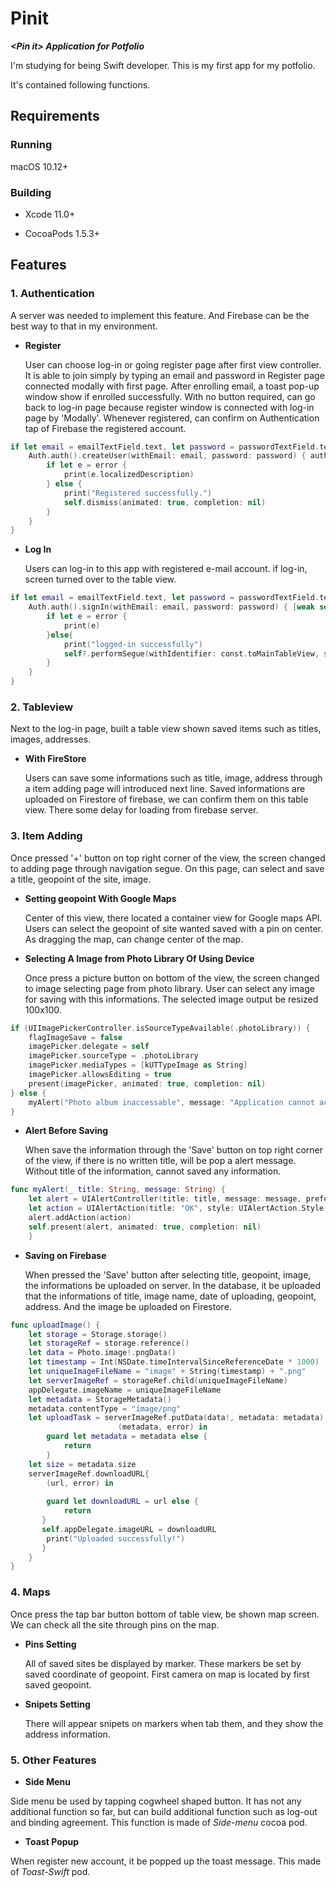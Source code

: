 # Pinit
**_&lt;Pin it> Application for Potfolio_**


I'm studying for being  Swift developer.
This is my first app for my potfolio.

It's contained following functions.

## Requirements

### Running
macOS 10.12+


### Building
- Xcode 11.0+

- CocoaPods 1.5.3+

## Features
### 1. Authentication ###
  A server was needed to implement this feature. And Firebase can be the best way to that in my environment.
  - **Register**
  
    User can choose log-in or going register page after first view controller. It is able to  join simply by typing an email and password in Register page connected modally with first page.
    After enrolling email, a toast pop-up window show if enrolled successfully. With no button required, can go back to log-in page because register window is connected with log-in page by 'Modally'.
    Whenever registered, can confirm on Authentication tap of Firebase the registered account.

```swift
if let email = emailTextField.text, let password = passwordTextField.text {
    Auth.auth().createUser(withEmail: email, password: password) { authResult, error in
        if let e = error {
            print(e.localizedDescription)
        } else {
            print("Registered successfully.")
            self.dismiss(animated: true, completion: nil)
        }
    }
}
```


    
  - **Log In**
  
    Users can log-in to this app with registered e-mail account. if log-in, screen turned over to the table view.
    
```swift
if let email = emailTextField.text, let password = passwordTextField.text{
    Auth.auth().signIn(withEmail: email, password: password) { [weak self] authResult, error in
        if let e = error {
            print(e)
        }else{
            print("logged-in successfully")
            self?.performSegue(withIdentifier: const.toMainTableView, sender: self)
        }
    }
}
```
    

### 2. Tableview ###
  Next to the log-in page,  built a table view shown saved items such as titles, images, addresses.
  - **With FireStore**
  
    Users can save some informations such as title, image, address through a item adding page will introduced next line.
    Saved informations are uploaded on Firestore of firebase, we can confirm them on this table view. There some delay for loading from firebase server.
    
    
### 3. Item Adding ###
  Once pressed '+' button on top right corner of the view, the screen changed to adding page through navigation segue. On this page, can select and save a title, geopoint of the site, image.
  - **Setting geopoint With Google Maps**

    Center of this view, there located a container view for Google maps API. Users can select the geopoint of site wanted saved with a pin on center. As dragging the map, can change center of the map.   


  - **Selecting A Image from Photo Library Of Using Device**

    Once press a picture button on bottom of the view, the screen changed to image selecting page from photo library. User can select any image for saving with this informations. The selected image output be resized 100x100.

```swift
if (UIImagePickerController.isSourceTypeAvailable(.photoLibrary)) {
    flagImageSave = false        
    imagePicker.delegate = self
    imagePicker.sourceType = .photoLibrary
    imagePicker.mediaTypes = [kUTTypeImage as String]
    imagePicker.allowsEditing = true        
    present(imagePicker, animated: true, completion: nil)
} else {
    myAlert("Photo album inaccessable", message: "Application cannot access the photo album.")
}
```

  - **Alert Before Saving**

    When save the information through the 'Save' button on top right corner of the view, if there is no written title, will be pop a alert message. Without title of the information, cannot saved any information.

```swift
func myAlert(_ title: String, message: String) {
    let alert = UIAlertController(title: title, message: message, preferredStyle: UIAlertController.Style.alert)
    let action = UIAlertAction(title: "OK", style: UIAlertAction.Style.default, handler: nil)
    alert.addAction(action)
    self.present(alert, animated: true, completion: nil)
    }
```


  - **Saving on Firebase**
  
    When pressed the 'Save' button after selecting title, geopoint, image, the informations be uploaded on server. In the database, it be uploaded that the informations of title, image name, date of uploading, geopoint, address. And the image be uploaded on Firestore.

```swift
func uploadImage() {
    let storage = Storage.storage()
    let storageRef = storage.reference()
    let data = Photo.image!.pngData()
    let timestamp = Int(NSDate.timeIntervalSinceReferenceDate * 1000)
    let uniqueImageFileName = "image" + String(timestamp) + ".png"
    let serverImageRef = storageRef.child(uniqueImageFileName)
    appDelegate.imageName = uniqueImageFileName
    let metadata = StorageMetadata()
    metadata.contentType = "image/png"
    let uploadTask = serverImageRef.putData(data!, metadata: metadata) {
                        (metadata, error) in
        guard let metadata = metadata else {
            return
        }
    let size = metadata.size
    serverImageRef.downloadURL{
        (url, error) in
       
        guard let downloadURL = url else {
            return
       }
       self.appDelegate.imageURL = downloadURL
        print("Uploaded successfully!")
       }
    }            
}
```


### 4. Maps ###
  Once press the tap bar button bottom of table view, be shown map screen. We can check all the site through pins on the map.
  - **Pins Setting**

    All of saved sites be displayed by marker. These markers be set by saved coordinate of geopoint. First camera on map is located by first saved geopoint.

    
  - **Snipets Setting**

    There will appear snipets on markers when tab them, and they show the address information.


### 5. Other Features ###
  - **Side Menu**

  Side menu be used by tapping cogwheel shaped button. It has not any additional function so far, but can build additional function such as log-out and binding agreement. This function is made of *Side-menu* cocoa pod.


  - **Toast Popup**

  When register new account, it be popped up the toast message. This made of *Toast-Swift* pod.
